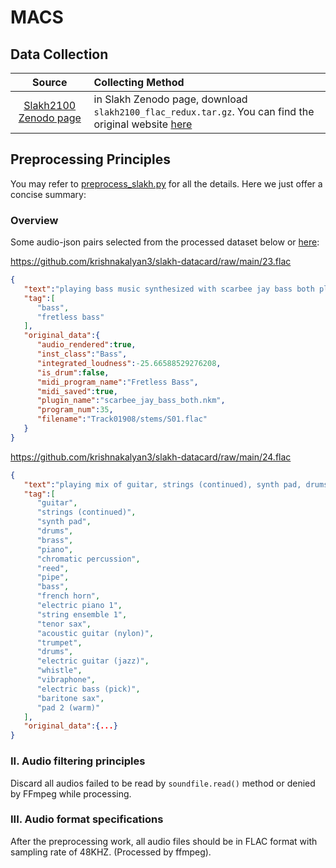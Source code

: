 # MACS 
## Data Collection

|Source|Collecting Method|
|:---------:|:--------|
| [Slakh2100 Zenodo page](https://zenodo.org/record/4599666#.Y3KGu-zMKWB)  |in Slakh Zenodo page, download `slakh2100_flac_redux.tar.gz`. You can find the original website [here](http://www.slakh.com/) |

## Preprocessing Principles
You may refer to [preprocess_slakh.py](/data_preprocess/preprocess_slakh.py) for all the details. Here we just offer a concise summary:

### Overview
Some audio-json pairs selected from the processed dataset below or [here](https://github.com/krishnakalyan3/slakh-datacard):

https://github.com/krishnakalyan3/slakh-datacard/raw/main/23.flac

```json
{
   "text":"playing bass music synthesized with scarbee jay bass both plugin",
   "tag":[
      "bass",
      "fretless bass"
   ],
   "original_data":{
      "audio_rendered":true,
      "inst_class":"Bass",
      "integrated_loudness":-25.66588529276208,
      "is_drum":false,
      "midi_program_name":"Fretless Bass",
      "midi_saved":true,
      "plugin_name":"scarbee_jay_bass_both.nkm",
      "program_num":35,
      "filename":"Track01908/stems/S01.flac"
   }
}
```

https://github.com/krishnakalyan3/slakh-datacard/raw/main/24.flac

```json
{
   "text":"playing mix of guitar, strings (continued), synth pad, drums, brass, piano, chromatic percussion, reed, pipe, bass music",
   "tag":[
      "guitar",
      "strings (continued)",
      "synth pad",
      "drums",
      "brass",
      "piano",
      "chromatic percussion",
      "reed",
      "pipe",
      "bass",
      "french horn",
      "electric piano 1",
      "string ensemble 1",
      "tenor sax",
      "acoustic guitar (nylon)",
      "trumpet",
      "drums",
      "electric guitar (jazz)",
      "whistle",
      "vibraphone",
      "electric bass (pick)",
      "baritone sax",
      "pad 2 (warm)"
   ],
   "original_data":{...}
}
```

### II. Audio filtering principles
Discard all audios failed to be read by `soundfile.read()` method or denied by FFmpeg while processing.
### III. Audio format specifications
After the preprocessing work, all audio files should be in FLAC format with sampling rate of 48KHZ. (Processed by ffmpeg).
